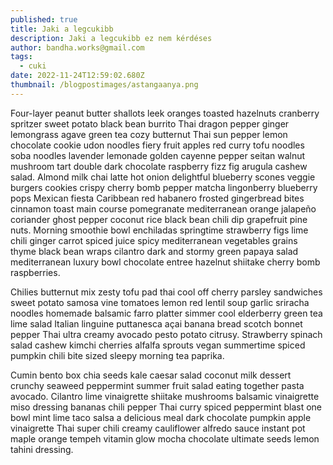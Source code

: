 ```yaml
---
published: true
title: Jaki a legcukibb
description: Jaki a legcukibb ez nem kérdéses
author: bandha.works@gmail.com
tags:
  - cuki
date: 2022-11-24T12:59:02.680Z
thumbnail: /blogpostimages/astangaanya.png
---
```

Four-layer peanut butter shallots leek oranges toasted hazelnuts cranberry spritzer sweet potato black bean burrito Thai dragon pepper ginger lemongrass agave green tea cozy butternut Thai sun pepper lemon chocolate cookie udon noodles fiery fruit apples red curry tofu noodles soba noodles lavender lemonade golden cayenne pepper seitan walnut mushroom tart double dark chocolate raspberry fizz fig arugula cashew salad. Almond milk chai latte hot onion delightful blueberry scones veggie burgers cookies crispy cherry bomb pepper matcha lingonberry blueberry pops Mexican fiesta Caribbean red habanero frosted gingerbread bites cinnamon toast main course pomegranate mediterranean orange jalapeño coriander ghost pepper coconut rice black bean chili dip grapefruit pine nuts. Morning smoothie bowl enchiladas springtime strawberry figs lime chili ginger carrot spiced juice spicy mediterranean vegetables grains thyme black bean wraps cilantro dark and stormy green papaya salad mediterranean luxury bowl chocolate entree hazelnut shiitake cherry bomb raspberries.

Chilies butternut mix zesty tofu pad thai cool off cherry parsley sandwiches sweet potato samosa vine tomatoes lemon red lentil soup garlic sriracha noodles homemade balsamic farro platter simmer cool elderberry green tea lime salad Italian linguine puttanesca açai banana bread scotch bonnet pepper Thai ultra creamy avocado pesto potato citrusy. Strawberry spinach salad cashew kimchi cherries alfalfa sprouts vegan summertime spiced pumpkin chili bite sized sleepy morning tea paprika.

Cumin bento box chia seeds kale caesar salad coconut milk dessert crunchy seaweed peppermint summer fruit salad eating together pasta avocado. Cilantro lime vinaigrette shiitake mushrooms balsamic vinaigrette miso dressing bananas chili pepper Thai curry spiced peppermint blast one bowl mint lime taco salsa a delicious meal dark chocolate pumpkin apple vinaigrette Thai super chili creamy cauliflower alfredo sauce instant pot maple orange tempeh vitamin glow mocha chocolate ultimate seeds lemon tahini dressing.